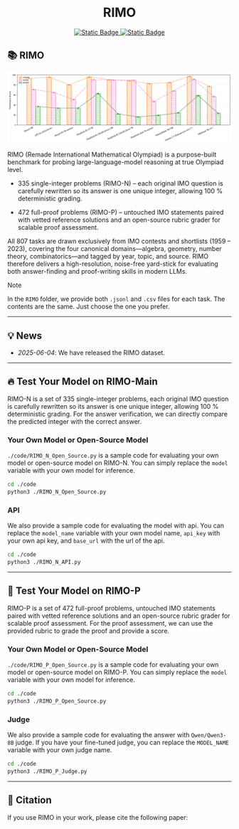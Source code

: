 <h1 align="center">
    <br>RIMO
</h1>
<p align="center">
    <a href="http://huggingface.co/datasets/ziye2chen/ReIMO">
        <img alt="Static Badge" src="https://img.shields.io/badge/HuggingFace-ReIMO-yellow">
    </a>
    </a>
    <a href="https://github.com/ziye2chen/ReIMO">
        <img alt="Static Badge" src="https://img.shields.io/badge/Github-ReIMO-black">
    </a>
</p>

## 📚️ RIMO

![](img/math_model_scores.png)

RIMO (Remade International Mathematical Olympiad) is a purpose-built benchmark for probing large-language-model reasoning at true Olympiad level.

- 335 single-integer problems (RIMO-N) – each original IMO question is carefully rewritten so its answer is one unique integer, allowing 100 % deterministic grading.

- 472 full-proof problems (RIMO-P) – untouched IMO statements paired with vetted reference solutions and an open-source rubric grader for scalable proof assessment.

All 807 tasks are drawn exclusively from IMO contests and shortlists (1959 – 2023), covering the four canonical domains—algebra, geometry, number theory, combinatorics—and tagged by year, topic, and source. RIMO therefore delivers a high-resolution, noise-free yard-stick for evaluating both answer-finding and proof-writing skills in modern LLMs.

> [!NOTE]
>
> In the `RIMO` folder, we provide both `.jsonl` and `.csv` files for each task. The contents are the same. Just choose the one you prefer.

------

## 💡 News

- *2025-06-04*: We have released the RIMO dataset.

------

## 🔥 Test Your Model on RIMO-Main

RIMO-N is a set of 335 single-integer problems, each original IMO question is carefully rewritten so its answer is one unique integer, allowing 100 % deterministic grading. For the answer verification, we can directly compare the predicted integer with the correct answer.

### Your Own Model or Open-Source Model

`./code/RIMO_N_Open_Source.py` is a sample code for evaluating your own model or open-source model on RIMO-N. You can simply replace the `model` variable with your own model for inference.


```bash
cd ./code
python3 ./RIMO_N_Open_Source.py
```

### API

We also provide a sample code for evaluating the model with api. You can replace the `model_name` variable with your own model name, `api_key` with your own api key, and `base_url` with the url of the api.

```bash
cd ./code
python3 ./RIMO_N_API.py
```

------

## 🧩 Test Your Model on RIMO-P

RIMO-P is a set of 472 full-proof problems, untouched IMO statements paired with vetted reference solutions and an open-source rubric grader for scalable proof assessment. For the proof assessment, we can use the provided rubric to grade the proof and provide a score.

### Your Own Model or Open-Source Model

`./code/RIMO_P_Open_Source.py` is a sample code for evaluating your own model or open-source model on RIMO-P. You can simply replace the `model` variable with your own model for inference.


```bash
cd ./code
python3 ./RIMO_P_Open_Source.py
```

### Judge

We also provide a sample code for evaluating the answer with `Qwen/Qwen3-8B` judge. If you have your fine-tuned judge, you can replace the `MODEL_NAME` variable with your own judge name.

```bash
cd ./code
python3 ./RIMO_P_Judge.py
```

------

## 📎 Citation

If you use RIMO in your work, please cite the following paper:

<!-- ```
@article{chen2025reimo,
          title={ReIMO: A Remade International Mathematical Olympiad Benchmark for Evaluating Large Language Models},
          year={2025},
}
``` -->



